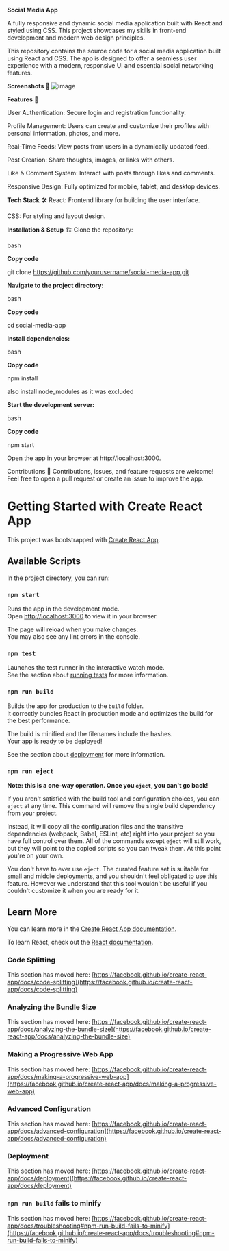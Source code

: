 **Social Media App**


A fully responsive and dynamic social media application built with React and styled using CSS. This project showcases my skills in front-end development and modern web design principles.

This repository contains the source code for a social media application built using React and CSS. The app is designed to offer a seamless user experience with a modern, responsive UI and essential social networking features.

**Screenshots** 📸
![image](https://github.com/user-attachments/assets/39a51dde-4f44-447f-96d0-fb3323dcde4a)



**Features** 🚀

User Authentication: Secure login and registration functionality.

Profile Management: Users can create and customize their profiles with personal information, photos, and more.

Real-Time Feeds: View posts from users in a dynamically updated feed.

Post Creation: Share thoughts, images, or links with others.

Like & Comment System: Interact with posts through likes and comments.

Responsive Design: Fully optimized for mobile, tablet, and desktop devices.

**Tech Stack** 🛠️
React: Frontend library for building the user interface.

CSS: For styling and layout design.

**Installation & Setup** 🏗️
Clone the repository:

bash

**Copy code**

git clone https://github.com/yourusername/social-media-app.git  

**Navigate to the project directory:**

bash

**Copy code**

cd social-media-app  

**Install dependencies:**

bash

**Copy code**

npm install

also install node_modules as it was excluded

**Start the development server:**

bash

**Copy code**

npm start  

Open the app in your browser at http://localhost:3000.

Contributions 🤝
Contributions, issues, and feature requests are welcome! Feel free to open a pull request or create an issue to improve the app.









# Getting Started with Create React App

This project was bootstrapped with [Create React App](https://github.com/facebook/create-react-app).

## Available Scripts

In the project directory, you can run:

### `npm start`

Runs the app in the development mode.\
Open [http://localhost:3000](http://localhost:3000) to view it in your browser.

The page will reload when you make changes.\
You may also see any lint errors in the console.

### `npm test`

Launches the test runner in the interactive watch mode.\
See the section about [running tests](https://facebook.github.io/create-react-app/docs/running-tests) for more information.

### `npm run build`

Builds the app for production to the `build` folder.\
It correctly bundles React in production mode and optimizes the build for the best performance.

The build is minified and the filenames include the hashes.\
Your app is ready to be deployed!

See the section about [deployment](https://facebook.github.io/create-react-app/docs/deployment) for more information.

### `npm run eject`

**Note: this is a one-way operation. Once you `eject`, you can't go back!**

If you aren't satisfied with the build tool and configuration choices, you can `eject` at any time. This command will remove the single build dependency from your project.

Instead, it will copy all the configuration files and the transitive dependencies (webpack, Babel, ESLint, etc) right into your project so you have full control over them. All of the commands except `eject` will still work, but they will point to the copied scripts so you can tweak them. At this point you're on your own.

You don't have to ever use `eject`. The curated feature set is suitable for small and middle deployments, and you shouldn't feel obligated to use this feature. However we understand that this tool wouldn't be useful if you couldn't customize it when you are ready for it.

## Learn More

You can learn more in the [Create React App documentation](https://facebook.github.io/create-react-app/docs/getting-started).

To learn React, check out the [React documentation](https://reactjs.org/).

### Code Splitting

This section has moved here: [https://facebook.github.io/create-react-app/docs/code-splitting](https://facebook.github.io/create-react-app/docs/code-splitting)

### Analyzing the Bundle Size

This section has moved here: [https://facebook.github.io/create-react-app/docs/analyzing-the-bundle-size](https://facebook.github.io/create-react-app/docs/analyzing-the-bundle-size)

### Making a Progressive Web App

This section has moved here: [https://facebook.github.io/create-react-app/docs/making-a-progressive-web-app](https://facebook.github.io/create-react-app/docs/making-a-progressive-web-app)

### Advanced Configuration

This section has moved here: [https://facebook.github.io/create-react-app/docs/advanced-configuration](https://facebook.github.io/create-react-app/docs/advanced-configuration)

### Deployment

This section has moved here: [https://facebook.github.io/create-react-app/docs/deployment](https://facebook.github.io/create-react-app/docs/deployment)

### `npm run build` fails to minify

This section has moved here: [https://facebook.github.io/create-react-app/docs/troubleshooting#npm-run-build-fails-to-minify](https://facebook.github.io/create-react-app/docs/troubleshooting#npm-run-build-fails-to-minify)
#
